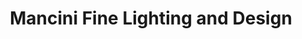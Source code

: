 ---
title: "Mancini Fine Lighting and Design"
url: /east-greenwich/mancini-fine-lighting-and-design/
shop: Raumausstattung
---